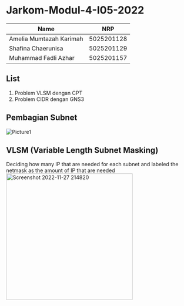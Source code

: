 # Jarkom-Modul-4-I05-2022

| Name | NRP |
| ------ | ------ |
| Amelia Mumtazah Karimah | 5025201128 |
| Shafina Chaerunisa | 5025201129 |
| Muhammad Fadli Azhar | 5025201157 |

## List
1. Problem VLSM dengan CPT
2. Problem CIDR dengan GNS3


## Pembagian Subnet
![Picture1](https://user-images.githubusercontent.com/112922727/204141349-d055b778-e021-4bb2-ac3b-648e3b505a03.jpg)

## VLSM (Variable Length Subnet Masking)
Deciding how many IP that are needed for each subnet and labeled the netmask as the amount of IP that are needed
<img width="344" alt="Screenshot 2022-11-27 214820" src="https://user-images.githubusercontent.com/112922727/204141438-3b4fcebb-4d9b-48e5-95b4-7da344e66342.png">
